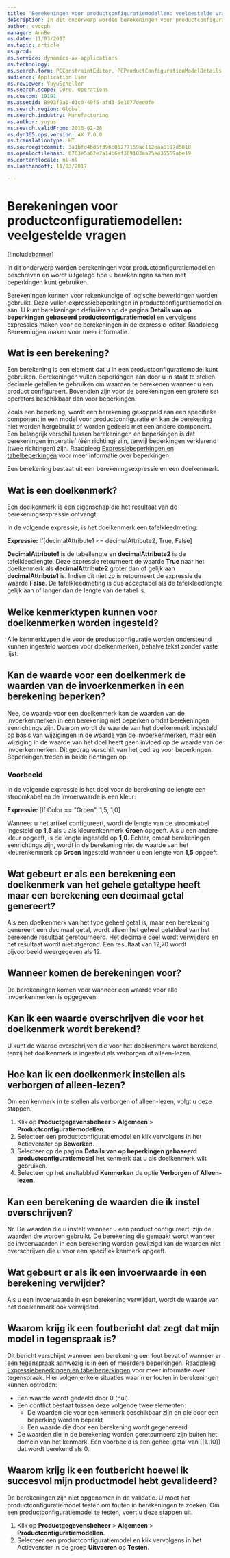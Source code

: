 ```yaml
---
title: 'Berekeningen voor productconfiguratiemodellen: veelgestelde vragen'
description: In dit onderwerp worden berekeningen voor productconfiguratiemodellen beschreven en wordt uitgelegd hoe u berekeningen samen met beperkingen kunt gebruiken.
author: cvocph
manager: AnnBe
ms.date: 11/03/2017
ms.topic: article
ms.prod: 
ms.service: dynamics-ax-applications
ms.technology: 
ms.search.form: PCConstraintEditor, PCProductConfigurationModelDetails, PCRuntimeConfigurator
audience: Application User
ms.reviewer: YuyuScheller
ms.search.scope: Core, Operations
ms.custom: 19191
ms.assetid: 8993f9a1-d1c0-49f5-afd3-5e1077ded0fe
ms.search.region: Global
ms.search.industry: Manufacturing
ms.author: yuyus
ms.search.validFrom: 2016-02-28
ms.dyn365.ops.version: AX 7.0.0
ms.translationtype: HT
ms.sourcegitcommit: 3a1bfd4bd5f396c05277159ac112eaa8197d5818
ms.openlocfilehash: 0763e5a02e7a14b6ef369103aa25e435559abe19
ms.contentlocale: nl-nl
ms.lasthandoff: 11/03/2017

---
```


# <a name="calculations-for-product-configuration-models-faq"></a>Berekeningen voor productconfiguratiemodellen: veelgestelde vragen

[!include[banner](../includes/banner.md)]


In dit onderwerp worden berekeningen voor productconfiguratiemodellen beschreven en wordt uitgelegd hoe u berekeningen samen met beperkingen kunt gebruiken.

Berekeningen kunnen voor rekenkundige of logische bewerkingen worden gebruikt. Deze vullen expressiebeperkingen in productconfiguratiemodellen aan. U kunt berekeningen definiëren op de pagina **Details van op beperkingen gebaseerd productconfiguratiemodel** en vervolgens expressies maken voor de berekeningen in de expressie-editor. Raadpleeg Berekeningen maken voor meer informatie.

## <a name="what-is-a-calculation"></a>Wat is een berekening?
Een berekening is een element dat u in een productconfiguratiemodel kunt gebruiken. Berekeningen vullen beperkingen aan door u in staat te stellen decimale getallen te gebruiken om waarden te berekenen wanneer u een product configureert. Bovendien zijn voor de berekeningen een grotere set operators beschikbaar dan voor beperkingen.  

Zoals een beperking, wordt een berekening gekoppeld aan een specifieke component in een model voor productconfiguratie en kan de berekening niet worden hergebruikt of worden gedeeld met een andere component. Een belangrijk verschil tussen berekeningen en beperkingen is dat berekeningen imperatief (één richting) zijn, terwijl beperkingen verklarend (twee richtingen) zijn. Raadpleeg [Expressiebeperkingen en tabelbeperkingen](expression-constraints-table-constraints-product-configuration-models.md) voor meer informatie over beperkingen.  

Een berekening bestaat uit een berekeningsexpressie en een doelkenmerk.

## <a name="what-is-a-target-attribute"></a>Wat is een doelkenmerk?
Een doelkenmerk is een eigenschap die het resultaat van de berekeningsexpressie ontvangt.  

In de volgende expressie, is het doelkenmerk een tafelkleedmeting:  

**Expressie:** If\[decimalAttribute1 &lt;= decimalAttribute2, True, False\]  

**DecimalAttribute1** is de tabellengte en **decimalAttribute2** is de tafelkleedlengte. Deze expressie retourneert de waarde **True** naar het doelkenmerk als **decimalAttribute2** groter dan of gelijk aan **decimalAttribute1** is. Indien dit niet zo is retourneert de expressie de waarde **False**. De tafelkleedmeting is dus acceptabel als de tafelkleedlengte gelijk aan of langer dan de lengte van de tabel is.

## <a name="what-attribute-types-can-be-set-to-target-attributes"></a>Welke kenmerktypen kunnen voor doelkenmerken worden ingesteld?
Alle kenmerktypen die voor de productconfiguratie worden ondersteund kunnen ingesteld worden voor doelkenmerken, behalve tekst zonder vaste lijst.

## <a name="can-the-value-of-a-target-attribute-restrict-the-values-of-the-input-attributes-in-a-calculation"></a>Kan de waarde voor een doelkenmerk de waarden van de invoerkenmerken in een berekening beperken?
Nee, de waarde voor een doelkenmerk kan de waarden van de invoerkenmerken in een berekening niet beperken omdat berekeningen eenrichtings zijn. Daarom wordt de waarde van het doelkenmerk ingesteld op basis van wijzigingen in de waarde van de invoerkenmerken, maar een wijziging in de waarde van het doel heeft geen invloed op de waarde van de invoerkenmerken. Dit gedrag verschilt van het gedrag voor beperkingen. Beperkingen treden in beide richtingen op.

### <a name="example"></a>Voorbeeld

In de volgende expressie is het doel voor de berekening de lengte een stroomkabel en de invoerwaarde is een kleur:  

**Expressie:** \[If Color == "Groen", 1,5, 1,0\]  

Wanneer u het artikel configureert, wordt de lengte van de stroomkabel ingesteld op **1,5** als u als kleurenkenmerk **Groen** opgeeft. Als u een andere kleur opgeeft, is de lengte ingesteld op **1,0**. Echter, omdat berekeningen eenrichtings zijn, wordt in de berekening niet de waarde van het kleurenkenmerk op **Groen** ingesteld wanneer u een lengte van **1,5** opgeeft.

## <a name="what-happens-if-a-calculation-has-a-target-attribute-of-the-integer-type-but-a-calculation-generates-a-decimal-number"></a>Wat gebeurt er als een berekening een doelkenmerk van het gehele getaltype heeft maar een berekening een decimaal getal genereert?
Als een doelkenmerk van het type geheel getal is, maar een berekening genereert een decimaal getal, wordt alleen het geheel getaldeel van het berekende resultaat geretourneerd. Het decimale deel wordt verwijderd en het resultaat wordt niet afgerond. Een resultaat van 12,70 wordt bijvoorbeeld weergegeven als 12.

## <a name="when-do-calculations-occur"></a>Wanneer komen de berekeningen voor?
De berekeningen komen voor wanneer een waarde voor alle invoerkenmerken is opgegeven.

## <a name="can-i-overwrite-the-value-that-is-calculated-for-the-target-attribute"></a>Kan ik een waarde overschrijven die voor het doelkenmerk wordt berekend?
U kunt de waarde overschrijven die voor het doelkenmerk wordt berekend, tenzij het doelkenmerk is ingesteld als verborgen of alleen-lezen.

## <a name="how-do-i-set-a-target-attribute-as-hidden-or-read-only"></a>Hoe kan ik een doelkenmerk instellen als verborgen of alleen-lezen?
Om een kenmerk in te stellen als verborgen of alleen-lezen, volgt u deze stappen.

1.  Klik op **Productgegevensbeheer** &gt; **Algemeen** &gt; **Productconfiguratiemodellen**.
2.  Selecteer een productconfiguratiemodel en klik vervolgens in het Actievenster op **Bewerken**.
3.  Selecteer op de pagina **Details van op beperkingen gebaseerd productconfiguratiemodel** het kenmerk dat u als doelkenmerk wilt gebruiken.
4.  Selecteer op het sneltabblad **Kenmerken** de optie **Verborgen** of **Alleen-lezen**.

## <a name="can-a-calculation-overwrite-the-values-that-i-set"></a>Kan een berekening de waarden die ik instel overschrijven?
Nr. De waarden die u instelt wanneer u een product configureert, zijn de waarden die worden gebruikt. De berekening die gemaakt wordt wanneer de invoerwaarden in een berekening worden gewijzigd kan de waarden niet overschrijven die u voor een specifiek kenmerk opgeeft.

## <a name="what-happens-if-i-remove-an-input-value-in-a-calculation"></a>Wat gebeurt er als ik een invoerwaarde in een berekening verwijder?
Als u een invoerwaarde in een berekening verwijdert, wordt de waarde van het doelkenmerk ook verwijderd.

## <a name="why-do-i-receive-an-error-message-that-says-that-my-model-is-in-contradiction"></a>Waarom krijg ik een foutbericht dat zegt dat mijn model in tegenspraak is?
Dit bericht verschijnt wanneer een berekening een fout bevat of wanneer er een tegenspraak aanwezig is in een of meerdere beperkingen. Raadpleeg [Expressiebeperkingen en tabelbeperkingen](expression-constraints-table-constraints-product-configuration-models.md) voor meer informatie over tegenspraak. Hier volgen enkele situaties waarin er fouten in berekeningen kunnen optreden:

-   Een waarde wordt gedeeld door 0 (nul).
-   Een conflict bestaat tussen deze volgende twee elementen:
    -   De waarden die voor een kenmerk beschikbaar zijn en die door een beperking worden beperkt
    -   Een waarde die door een berekening wordt gegenereerd
-   De waarden die in de berekening worden geretourneerd zijn buiten het domein van het kenmerk. Een voorbeeld is een geheel getal van \[[1..10]\] dat wordt berekend als 0.

## <a name="why-do-i-receive-an-error-message-even-though-i-successfully-validated-my-product-model"></a>Waarom krijg ik een foutbericht hoewel ik succesvol mijn productmodel hebt gevalideerd?
De berekeningen zijn niet opgenomen in de validatie. U moet het productconfiguratiemodel testen om fouten in berekeningen te zoeken. Om een productconfiguratiemodel te testen, voert u deze stappen uit.

1.  Klik op **Productgegevensbeheer** &gt; **Algemeen** &gt; **Productconfiguratiemodellen**.
2.  Selecteer een productconfiguratiemodel en klik vervolgens in het Actievenster in de groep **Uitvoeren** op **Testen**.





